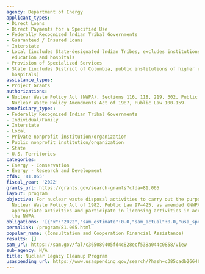 ```yaml
---
agency: Department of Energy
applicant_types:
- Direct Loans
- Direct Payments for a Specified Use
- Federally Recognized lndian Tribal Governments
- Guaranteed / Insured Loans
- Interstate
- Local (includes State-designated lndian Tribes, excludes institutions of higher
  education and hospitals
- Provision of Specialized Services
- State (includes District of Columbia, public institutions of higher education and
  hospitals)
assistance_types:
- Project Grants
authorizations:
- Nuclear Waste Policy Act (NWPA), Sections 116, 118, 219, 302, Public Law 97-425;
  Nuclear Waste Policy Amendments Act of 1987, Public Law 100-159.
beneficiary_types:
- Federally Recognized Indian Tribal Governments
- Individual/Family
- Interstate
- Local
- Private nonprofit institution/organization
- Public nonprofit institution/organization
- State
- U.S. Territories
categories:
- Energy - Conservation
- Energy - Research and Development
cfda: '81.065'
fiscal_year: '2022'
grants_url: https://grants.gov/search-grants?cfda=81.065
layout: program
objective: For nuclear waste disposal activities to carry out the purposes of the
  Nuclear Waste Policy Act of 1982, Public Law 97–425, as amended (NWPA); to conduct
  appropriate activities and participate in licensing activities in accordance with
  the NWPA.
obligations: '[{"x":"2022","sam_estimate":0.0,"sam_actual":0.0,"usa_spending_actual":0.0},{"x":"2023","sam_estimate":0.0,"sam_actual":0.0,"usa_spending_actual":2985000.0},{"x":"2024","sam_estimate":0.0,"sam_actual":0.0,"usa_spending_actual":0.0}]'
permalink: /program/81.065.html
popular_name: (Consultation and Cooperation Financial Assistance)
results: []
sam_url: https://sam.gov/fal/c365089405fd4c828ecf538a044c0858/view
sub-agency: N/A
title: Nuclear Legacy Cleanup Program
usaspending_url: https://www.usaspending.gov/search/?hash=c385cadb26646038ee7d53fe45a93180
---
```

